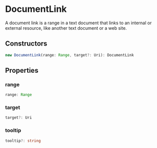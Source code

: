 # DocumentLink

A document link is a range in a text document that links to an internal or external resource, like another text document or a web site.

## Constructors

```typescript
new DocumentLink(range: Range, target?: Uri): DocumentLink
```

## Properties

### range

```typescript
range: Range
```

### target

```typescript
target?: Uri
```

### tooltip

```typescript
tooltip?: string
```

